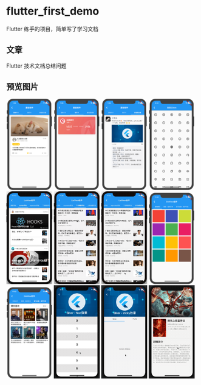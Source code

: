 # flutter_first_demo

Flutter 练手的项目，简单写了学习文档


## 文章

Flutter 技术文档总结问题

## 预览图片
<div>
  <img width="24%" src="https://github.com/Tamas2016/Flutter_Demo/blob/master/lib/view/basic_widget/screen_shots/pet_card.png"/>
    <img width="24%" src="https://github.com/Tamas2016/Flutter_Demo/blob/master/lib/view/basic_widget/screen_shots/credit_card.png"/>
    <img width="24%" src="https://github.com/Tamas2016/Flutter_Demo/blob/master/lib/view/basic_widget/screen_shots/friend_circle.png"/>
    <img width="24%" src="https://github.com/Tamas2016/Flutter_Demo/blob/master/lib/custom_icon/screen_shots/antd_icons.png"/>
  <img width="24%" src="https://github.com/Tamas2016/Flutter_Demo/blob/master/lib/view/list_view/screen_shots/builder_usage.gif"/>
  <img width="24%"
       src="https://github.com/Tamas2016/Flutter_Demo/blob/master/lib/view/list_view/screen_shots/pull_down_refresh_usage.gif"/>
  <img width="24%" src="https://github.com/Tamas2016/Flutter_Demo/blob/master/lib/view/list_view/screen_shots/pull_up_load_more_usage.gif"/>
  <img width="24%" src="https://github.com/Tamas2016/Flutter_Demo/blob/master/lib/view/grid_view/screen_shots/color_grids.png"/>
  <img width="24%" src="https://github.com/Tamas2016/Flutter_Demo/blob/master/lib/view/grid_view/screen_shots/programme_list.png"/>
    <img width="24%" src="https://github.com/Tamas2016/Flutter_Demo/blob/master/lib/sliver_widgets/screen_shots/sliverAppBar-float.gif"/>
      <img width="24%" src="https://github.com/Tamas2016/Flutter_Demo/blob/master/lib/sliver_widgets/screen_shots/sticky-tabBar.gif"/>
  <img width="24%" src="https://github.com/Tamas2016/Flutter_Demo/blob/master/lib/sliver_widgets/screen_shots/custom-sliver-header.gif"/>
</div>

